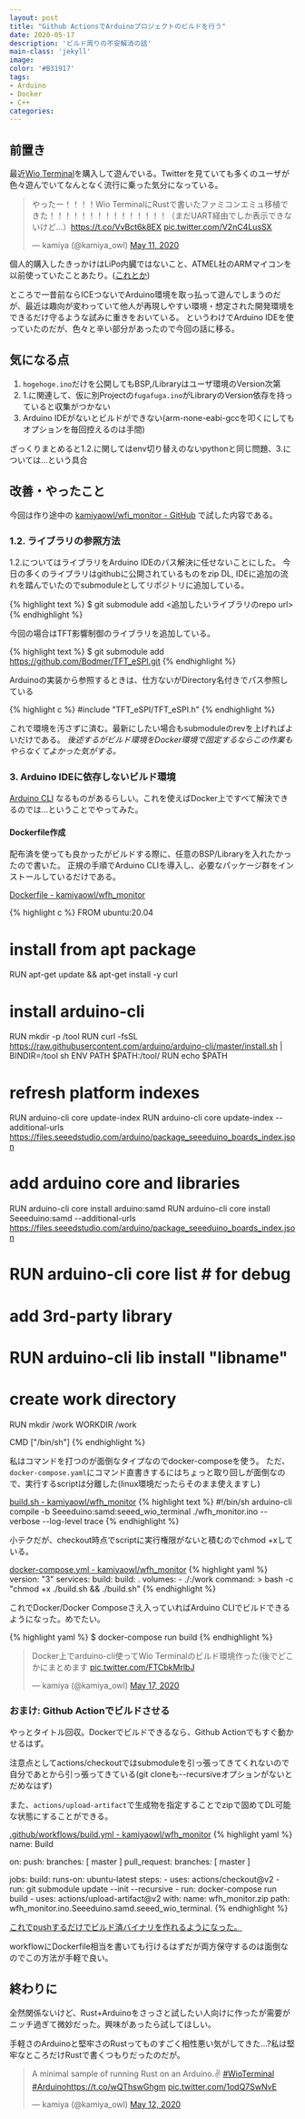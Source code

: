 ```yaml
---
layout: post
title: "Github ActionsでArduinoプロジェクトのビルドを行う"
date: 2020-05-17
description: 'ビルド周りの不安解消の話'
main-class: 'jekyll'
image: 
color: '#B31917'
tags:
- Arduino
- Docker
- C++
categories:
---
```


## 前置き

最近[Wio Terminal](https://www.switch-science.com/catalog/6360/)を購入して遊んでいる。Twitterを見ていても多くのユーザが色々遊んでいてなんとなく流行に乗った気分になっている。

<blockquote class="twitter-tweet"><p lang="ja" dir="ltr">やったー！！！！Wio TerminalにRustで書いたファミコンエミュ移植できた！！！！！！！！！！！！！！！（まだUART経由でしか表示できないけど...）<a href="https://t.co/VvBct6k8EX">https://t.co/VvBct6k8EX</a> <a href="https://t.co/V2nC4LusSX">pic.twitter.com/V2nC4LusSX</a></p>&mdash; kamiya (@kamiya_owl) <a href="https://twitter.com/kamiya_owl/status/1259895486816780289?ref_src=twsrc%5Etfw">May 11, 2020</a></blockquote> <script async src="https://platform.twitter.com/widgets.js" charset="utf-8"></script>


個人的購入したきっかけはLiPo内臓ではないこと、ATMEL社のARMマイコンを以前使っていたことあたり。([これとか](http://logiclover.hatenablog.jp/entry/2017/04/29/163108))

ところで一昔前ならICEつないでArduino環境を取っ払って遊んでしまうのだが、最近は趣向が変わっていて他人が再現しやすい環境・想定された開発環境をできるだけ守るような試みに重きをおいている。
というわけでArduino IDEを使っていたのだが、色々と辛い部分があったので今回の話に移る。

## 気になる点

1. `hogehoge.ino`だけを公開してもBSP,/Libraryはユーザ環境のVersion次第
2. 1.に関連して、仮に別Projectの`fugafuga.ino`がLibraryのVersion依存を持っていると収集がつかない
3. Arduino IDEがないとビルドができない(arm-none-eabi-gccを叩くにしてもオプションを毎回控えるのは手間)

ざっくりまとめると1.2.に関してはenv切り替えのないpythonと同じ問題、3.については...という具合

## 改善・やったこと

今回は作り途中の [kamiyaowl/wfi_monitor - GitHub](https://github.com/kamiyaowl/wfh_monitor) で試した内容である。

### 1.2. ライブラリの参照方法

1.2.についてはライブラリをArduino IDEのパス解決に任せないことにした。
今日の多くのライブラリはgithubに公開されているものをzip DL, IDEに追加の流れを踏んでいたのでsubmoduleとしてリポジトリに追加している。

{% highlight text %}
$ git submodule add <追加したいライブラリのrepo url>
{% endhighlight %}

今回の場合はTFT影響制御のライブラリを追加している。

{% highlight text %}
$ git submodule add https://github.com/Bodmer/TFT_eSPI.git
{% endhighlight %}

Arduinoの実装から参照するときは、仕方ないがDirectory名付きでパス参照している

{% highlight c %}
#include "TFT_eSPI/TFT_eSPI.h"
{% endhighlight %}

これで環境を汚さずに済む。最新にしたい場合もsubmoduleのrevを上げればよいだけである。
*後述するがビルド環境をDocker環境で固定するならこの作業もやらなくてよかった気がする。*

### 3. Arduino IDEに依存しないビルド環境

[Arduino CLI](https://github.com/arduino/arduino-cli) なるものがあるらしい。これを使えばDocker上ですべて解決できるのでは...ということでやってみた。

#### Dockerfile作成

配布済を使っても良かったがビルドする際に、任意のBSP/Libraryを入れたかったので書いた。
正規の手順でArduino CLIを導入し、必要なパッケージ群をインストールしているだけである。

[Dockerfile - kamiyaowl/wfh_monitor](https://github.com/kamiyaowl/wfh_monitor/blob/master/Dockerfile)

{% highlight c %}
FROM ubuntu:20.04

# install from apt package

RUN apt-get update && apt-get install -y curl

# install arduino-cli

RUN mkdir -p /tool
RUN curl -fsSL https://raw.githubusercontent.com/arduino/arduino-cli/master/install.sh | BINDIR=/tool sh
ENV PATH $PATH:/tool/
RUN echo $PATH

# refresh platform indexes

RUN arduino-cli core update-index
RUN arduino-cli core update-index --additional-urls https://files.seeedstudio.com/arduino/package_seeeduino_boards_index.json

# add arduino core and libraries

RUN arduino-cli core install arduino:samd
RUN arduino-cli core install Seeeduino:samd --additional-urls https://files.seeedstudio.com/arduino/package_seeeduino_boards_index.json
# RUN arduino-cli core list # for debug


# add 3rd-party library

# RUN  arduino-cli lib install "libname"


# create work directory

RUN mkdir /work
WORKDIR /work

CMD ["/bin/sh"]
{% endhighlight %}

私はコマンドを打つのが面倒なタイプなのでdocker-composeを使う。
ただ、`docker-compose.yaml`にコマンド直書きするにはちょっと取り回しが面倒なので、実行するscriptは分離した(linux環境だったらそのまま使えますし)

[build.sh - kamiyaowl/wfh_monitor](https://github.com/kamiyaowl/wfh_monitor/blob/master/build.sh)
{% highlight text %}
#!/bin/sh
arduino-cli compile -b Seeeduino:samd:seeed_wio_terminal ./wfh_monitor.ino --verbose --log-level trace
{% endhighlight %}

小テクだが、checkout時点でscriptに実行権限がないと積むのでchmod +xしている。

[docker-compose.yml - kamiyaowl/wfh_monitor](https://github.com/kamiyaowl/wfh_monitor/blob/master/docker-compose.yml)
{% highlight yaml %}
version: "3"
services:
    build:
      build: .
      volumes:
        - ./:/work
      command: >
        bash -c "chmod +x ./build.sh && ./build.sh"
{% endhighlight %}

これでDocker/Docker Composeさえ入っていればArduino CLIでビルドできるようになった。めでたい。

{% highlight yaml %}
$ docker-compose run build
{% endhighlight %}

<blockquote class="twitter-tweet"><p lang="ja" dir="ltr">Docker上でarduino-cli使ってWio Terminalのビルド環境作った(後でどこかにまとめます <a href="https://t.co/FTCbkMrlbJ">pic.twitter.com/FTCbkMrlbJ</a></p>&mdash; kamiya (@kamiya_owl) <a href="https://twitter.com/kamiya_owl/status/1261942881335406594?ref_src=twsrc%5Etfw">May 17, 2020</a></blockquote> <script async src="https://platform.twitter.com/widgets.js" charset="utf-8"></script>

### おまけ: Github Actionでビルドさせる

やっとタイトル回収。Dockerでビルドできるなら、Github Actionでもすぐ動かせるはず。

注意点としてactions/checkoutではsubmoduleを引っ張ってきてくれないので自分であとから引っ張ってきている(git cloneも--recursiveオプションがないとだめなはず)

また、`actions/upload-artifact`で生成物を指定することでzipで固めてDL可能な状態にすることができる。

[.github/workflows/build.yml - kamiyaowl/wfh_monitor](https://github.com/kamiyaowl/wfh_monitor/blob/master/.github/workflows/build.yml)
{% highlight yaml %}
name: Build

on:
  push:
    branches: [ master ]
  pull_request:
    branches: [ master ]

jobs:
  build:
    runs-on: ubuntu-latest
    steps:
    - uses: actions/checkout@v2
    - run: git submodule update --init --recursive
    - run: docker-compose run build
    - uses: actions/upload-artifact@v2
      with:
        name: wfh_monitor.zip
        path: wfh_monitor.ino.Seeeduino.samd.seeed_wio_terminal.
{% endhighlight %}

[これでpushするだけでビルド済バイナリを作れるようになった。](https://github.com/kamiyaowl/wfh_monitor/actions/runs/107319698)

workflowにDockerfile相当を書いても行けるはずだが両方保守するのは面倒なのでこの方法が手軽で良い。

## 終わりに

全然関係ないけど、Rust+Arduinoをさっさと試したい人向けに作ったが需要がニッチ過ぎて微妙だった。興味があったら試してほしい。

手軽さのArduinoと堅牢さのRustってものすごく相性悪い気がしてきた...?私は堅牢なところだけRustで書くつもりだったのだが。

<blockquote class="twitter-tweet"><p lang="en" dir="ltr">A minimal sample of running Rust on an Arduino.✌ <a href="https://twitter.com/hashtag/WioTerminal?src=hash&amp;ref_src=twsrc%5Etfw">#WioTerminal</a> <a href="https://twitter.com/hashtag/Arduino?src=hash&amp;ref_src=twsrc%5Etfw">#Arduino</a><a href="https://t.co/wQThswGhgm">https://t.co/wQThswGhgm</a> <a href="https://t.co/1odQ7SwNvE">pic.twitter.com/1odQ7SwNvE</a></p>&mdash; kamiya (@kamiya_owl) <a href="https://twitter.com/kamiya_owl/status/1260276824484896774?ref_src=twsrc%5Etfw">May 12, 2020</a></blockquote> <script async src="https://platform.twitter.com/widgets.js" charset="utf-8"></script>